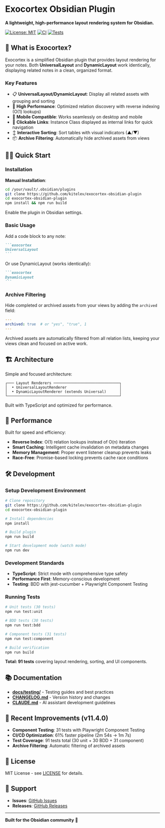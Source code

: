 # Exocortex Obsidian Plugin

**A lightweight, high-performance layout rendering system for Obsidian.**

[![License: MIT](https://img.shields.io/badge/License-MIT-yellow.svg)](./LICENSE)
[![CI](https://github.com/kitelev/exocortex-obsidian-plugin/actions/workflows/ci.yml/badge.svg)](https://github.com/kitelev/exocortex-obsidian-plugin/actions/workflows/ci.yml)
[![Tests](https://img.shields.io/badge/tests-88%20passing-success)](./specs/TEST-RESULTS.md)

## 🎯 What is Exocortex?

Exocortex is a simplified Obsidian plugin that provides layout rendering for your notes. Both **UniversalLayout** and **DynamicLayout** work identically, displaying related notes in a clean, organized format.

### Key Features

- 📋 **UniversalLayout/DynamicLayout**: Display all related assets with grouping and sorting
- 🚀 **High Performance**: Optimized relation discovery with reverse indexing (O(1) lookups)
- 📱 **Mobile Compatible**: Works seamlessly on desktop and mobile
- 🔗 **Clickable Links**: Instance Class displayed as internal links for quick navigation
- ↕️ **Interactive Sorting**: Sort tables with visual indicators (▲/▼)
- 📦 **Archive Filtering**: Automatically hide archived assets from views

## 🏃‍♂️ Quick Start

### Installation

**Manual Installation**:
```bash
cd /your/vault/.obsidian/plugins
git clone https://github.com/kitelev/exocortex-obsidian-plugin
cd exocortex-obsidian-plugin
npm install && npm run build
```

Enable the plugin in Obsidian settings.

### Basic Usage

Add a code block to any note:

````markdown
```exocortex
UniversalLayout
```
````

Or use DynamicLayout (works identically):

````markdown
```exocortex
DynamicLayout
```
````

### Archive Filtering

Hide completed or archived assets from your views by adding the `archived` field:

```yaml
---
archived: true  # or "yes", "true", 1
---
```

Archived assets are automatically filtered from all relation lists, keeping your views clean and focused on active work.

## 🏗️ Architecture

Simple and focused architecture:

```
┌─── Layout Renderers ──────────────────────────────┐
│  • UniversalLayoutRenderer                        │
│  • DynamicLayoutRenderer (extends Universal)      │
└───────────────────────────────────────────────────┘
```

Built with TypeScript and optimized for performance.

## 🚀 Performance

Built for speed and efficiency:

- **Reverse Index**: O(1) relation lookups instead of O(n) iteration
- **Smart Caching**: Intelligent cache invalidation on metadata changes
- **Memory Management**: Proper event listener cleanup prevents leaks
- **Race-Free**: Promise-based locking prevents cache race conditions

## 🛠️ Development

### Setup Development Environment

```bash
# Clone repository
git clone https://github.com/kitelev/exocortex-obsidian-plugin
cd exocortex-obsidian-plugin

# Install dependencies
npm install

# Build plugin
npm run build

# Start development mode (watch mode)
npm run dev
```

### Development Standards

- **TypeScript**: Strict mode with comprehensive type safety
- **Performance First**: Memory-conscious development
- **Testing**: BDD with jest-cucumber + Playwright Component Testing

### Running Tests

```bash
# Unit tests (30 tests)
npm run test:unit

# BDD tests (30 tests)
npm run test:bdd

# Component tests (31 tests)
npm run test:component

# Build verification
npm run build
```

**Total: 91 tests** covering layout rendering, sorting, and UI components.

## 📚 Documentation

- **[docs/testing/](./docs/)** - Testing guides and best practices
- **[CHANGELOG.md](./CHANGELOG.md)** - Version history and changes
- **[CLAUDE.md](./CLAUDE.md)** - AI assistant development guidelines

## 🌟 Recent Improvements (v11.4.0)

- **Component Testing**: 31 tests with Playwright Component Testing
- **CI/CD Optimization**: 61% faster pipeline (2m 54s → 1m 7s)
- **Test Coverage**: 91 tests total (30 unit + 30 BDD + 31 component)
- **Archive Filtering**: Automatic filtering of archived assets

## 📄 License

MIT License - see [LICENSE](./LICENSE) for details.

## 🤝 Support

- **Issues**: [GitHub Issues](https://github.com/kitelev/exocortex-obsidian-plugin/issues)
- **Releases**: [GitHub Releases](https://github.com/kitelev/exocortex-obsidian-plugin/releases)

---

**Built for the Obsidian community** 💜
